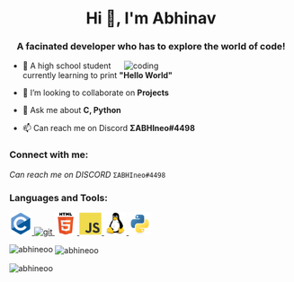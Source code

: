 <h1 align="center">Hi 👋, I'm Abhinav</h1>
<h3 align="center">A facinated developer who has to explore the world of code!</h3>
<img align="right" width=300 alt="coding" src="https://gifdb.com/images/high/coding-animated-laptop-flow-stream-ja04010rm5o68zfk.gif">


- 🌱 A high school student currently learning to print __"Hello World"__
 
- 👯 I’m looking to collaborate on **Projects**

- 💬 Ask me about **C, Python**

- 📫 Can reach me on Discord **ΣABHIneo#4498**

<h3 align="left">Connect with me:</h3>

*Can reach me on DISCORD* ```ΣABHIneo#4498```



<h3 align="left">Languages and Tools:</h3>
<p align="left"> <a href="https://www.cprogramming.com/" target="_blank" rel="noreferrer"> <img src="https://raw.githubusercontent.com/devicons/devicon/master/icons/c/c-original.svg" alt="c" width="40" height="40"/> </a> <a href="https://git-scm.com/" target="_blank" rel="noreferrer"> <img src="https://www.vectorlogo.zone/logos/git-scm/git-scm-icon.svg" alt="git" width="40" height="40"/> </a> <a href="https://www.w3.org/html/" target="_blank" rel="noreferrer"> <img src="https://raw.githubusercontent.com/devicons/devicon/master/icons/html5/html5-original-wordmark.svg" alt="html5" width="40" height="40"/> </a> <a href="https://developer.mozilla.org/en-US/docs/Web/JavaScript" target="_blank" rel="noreferrer"> <img src="https://raw.githubusercontent.com/devicons/devicon/master/icons/javascript/javascript-original.svg" alt="javascript" width="40" height="40"/> </a> <a href="https://www.linux.org/" target="_blank" rel="noreferrer"> <img src="https://raw.githubusercontent.com/devicons/devicon/master/icons/linux/linux-original.svg" alt="linux" width="40" height="40"/> </a> <a href="https://www.python.org" target="_blank" rel="noreferrer"> <img src="https://raw.githubusercontent.com/devicons/devicon/master/icons/python/python-original.svg" alt="python" width="40" height="40"/> </a> </p>

<p><img align="left" src="https://github-readme-stats.vercel.app/api/top-langs?username=abhineoo&show_icons=true&locale=en&layout=compact" alt="abhineoo" /></p>

<p>&nbsp;<img align="center" src="https://github-readme-stats.vercel.app/api?username=abhineoo&show_icons=true&locale=en" alt="abhineoo" /></p>

<p><img align="center" src="https://github-readme-streak-stats.herokuapp.com/?user=abhineoo&" alt="abhineoo" /></p>
